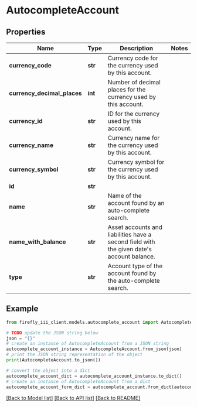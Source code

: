 # AutocompleteAccount


## Properties

Name | Type | Description | Notes
------------ | ------------- | ------------- | -------------
**currency_code** | **str** | Currency code for the currency used by this account. | 
**currency_decimal_places** | **int** | Number of decimal places for the currency used by this account. | 
**currency_id** | **str** | ID for the currency used by this account. | 
**currency_name** | **str** | Currency name for the currency used by this account. | 
**currency_symbol** | **str** | Currency symbol for the currency used by this account. | 
**id** | **str** |  | 
**name** | **str** | Name of the account found by an auto-complete search. | 
**name_with_balance** | **str** | Asset accounts and liabilities have a second field with the given date&#39;s account balance. | 
**type** | **str** | Account type of the account found by the auto-complete search. | 

## Example

```python
from firefly_iii_client.models.autocomplete_account import AutocompleteAccount

# TODO update the JSON string below
json = "{}"
# create an instance of AutocompleteAccount from a JSON string
autocomplete_account_instance = AutocompleteAccount.from_json(json)
# print the JSON string representation of the object
print(AutocompleteAccount.to_json())

# convert the object into a dict
autocomplete_account_dict = autocomplete_account_instance.to_dict()
# create an instance of AutocompleteAccount from a dict
autocomplete_account_form_dict = autocomplete_account.from_dict(autocomplete_account_dict)
```
[[Back to Model list]](../README.md#documentation-for-models) [[Back to API list]](../README.md#documentation-for-api-endpoints) [[Back to README]](../README.md)


